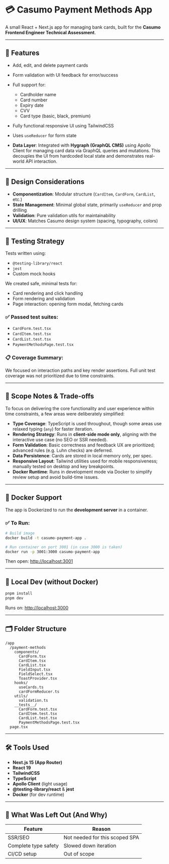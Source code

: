 # 💳 Casumo Payment Methods App

A small React + Next.js app for managing bank cards, built for the **Casumo Frontend Engineer Technical Assessment**.

---

## 🚀 Features

- Add, edit, and delete payment cards
- Form validation with UI feedback for error/success
- Full support for:
  - Cardholder name
  - Card number
  - Expiry date
  - CVV
  - Card type (basic, black, premium)
- Fully functional responsive UI using TailwindCSS
- Uses `useReducer` for form state
  
- **Data Layer**: Integrated with **Hygraph (GraphQL CMS)** using Apollo Client for managing card data via GraphQL queries and mutations. This decouples the UI from hardcoded local state and demonstrates real-world API interaction.

---

## 🧠 Design Considerations

- **Componentization**: Modular structure (`CardItem`, `CardForm`, `CardList`, etc.)
- **State Management**: Minimal global state, primarily `useReducer` and prop drilling
- **Validation**: Pure validation utils for maintainability
- **UI/UX**: Matches Casumo design system (spacing, typography, colors)

---

## 🔬 Testing Strategy

Tests written using:

- `@testing-library/react`
- `jest`
- Custom mock hooks

We created safe, minimal tests for:

- Card rendering and click handling
- Form rendering and validation
- Page interaction: opening form modal, fetching cards

### ✅ Passed test suites:

- `CardForm.test.tsx`
- `CardItem.test.tsx`
- `CardList.test.tsx`
- `PaymentMethodsPage.test.tsx`

### 📋 Coverage Summary:

We focused on interaction paths and key render assertions. Full unit test coverage was not prioritized due to time constraints.

---

## 🔧 Scope Notes & Trade-offs

To focus on delivering the core functionality and user experience within time constraints, a few areas were deliberately simplified:

- **Type Coverage**: TypeScript is used throughout, though some areas use relaxed typing (`any`) for faster iteration.
- **Rendering Strategy**: Runs in **client-side mode only**, aligning with the interactive use case (no SEO or SSR needed).
- **Form Validation**: Basic correctness and feedback UX are prioritized; advanced rules (e.g. Luhn checks) are deferred.
- **Data Persistence**: Cards are stored in local memory only, per spec.
- **Responsive Layout**: Tailwind utilities used for mobile responsiveness; manually tested on desktop and key breakpoints.
- **Docker Runtime**: Runs in development mode via Docker to simplify review setup and avoid build-time issues.

---

## 🐳 Docker Support

The app is Dockerized to run the **development server** in a container.

### ✅ To Run:

```bash
# Build image
docker build -t casumo-payment-app .

# Run container on port 3001 (in case 3000 is taken)
docker run -p 3001:3000 casumo-payment-app
```

Then open: [http://localhost:3001](http://localhost:3001)

---

## 🧪 Local Dev (without Docker)

```bash
pnpm install
pnpm dev
```

Runs on: [http://localhost:3000](http://localhost:3000)

---

## 🗂️ Folder Structure

```
/app
  /payment-methods
    components/
      CardForm.tsx
      CardItem.tsx
      CardList.tsx
      FieldInput.tsx
      FieldSelect.tsx
      ToastProvider.tsx
    hooks/
      useCards.ts
      cardFormReducer.ts
    utils/
      validation.ts
    __tests__/
      CardForm.test.tsx
      CardItem.test.tsx
      CardList.test.tsx
      PaymentMethodsPage.test.tsx
  page.tsx
```

---

## 🛠️ Tools Used

- **Next.js 15 (App Router)**
- **React 19**
- **TailwindCSS**
- **TypeScript**
- **Apollo Client** (light usage)
- **@testing-library/react** & **jest**
- **Docker** (for dev runtime)

---

## 🏁 What Was Left Out (And Why)

| Feature                  | Reason                                     |
|--------------------------|--------------------------------------------|
| SSR/SEO                 | Not needed for this scoped SPA             |
| Complete type safety    | Slowed down iteration                      |
| CI/CD setup             | Out of scope                               |

